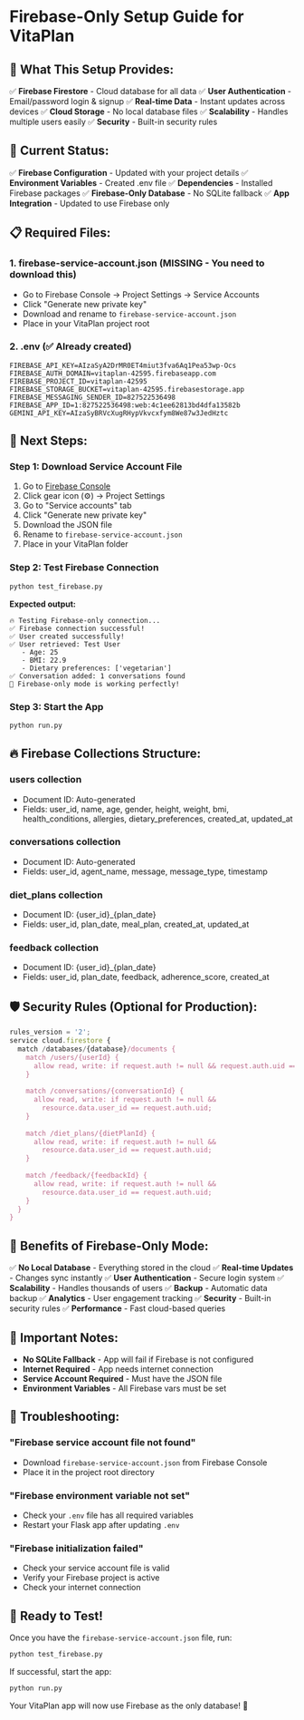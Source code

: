 # Firebase-Only Setup Guide for VitaPlan

## 🎯 **What This Setup Provides:**

✅ **Firebase Firestore** - Cloud database for all data
✅ **User Authentication** - Email/password login & signup
✅ **Real-time Data** - Instant updates across devices
✅ **Cloud Storage** - No local database files
✅ **Scalability** - Handles multiple users easily
✅ **Security** - Built-in security rules

## 🔧 **Current Status:**

✅ **Firebase Configuration** - Updated with your project details
✅ **Environment Variables** - Created .env file
✅ **Dependencies** - Installed Firebase packages
✅ **Firebase-Only Database** - No SQLite fallback
✅ **App Integration** - Updated to use Firebase only

## 📋 **Required Files:**

### 1. **firebase-service-account.json** (MISSING - You need to download this)
- Go to Firebase Console → Project Settings → Service Accounts
- Click "Generate new private key"
- Download and rename to `firebase-service-account.json`
- Place in your VitaPlan project root

### 2. **.env** (✅ Already created)
```env
FIREBASE_API_KEY=AIzaSyA2DrMR0ET4miut3fva6Aq1Pea53wp-Ocs
FIREBASE_AUTH_DOMAIN=vitaplan-42595.firebaseapp.com
FIREBASE_PROJECT_ID=vitaplan-42595
FIREBASE_STORAGE_BUCKET=vitaplan-42595.firebasestorage.app
FIREBASE_MESSAGING_SENDER_ID=827522536498
FIREBASE_APP_ID=1:827522536498:web:4c1ee62813bd4dfa13582b
GEMINI_API_KEY=AIzaSyBRVcXugRHypVkvcxfym8We87w3JedHztc
```

## 🚀 **Next Steps:**

### Step 1: Download Service Account File
1. Go to [Firebase Console](https://console.firebase.google.com/project/vitaplan-42595)
2. Click gear icon (⚙️) → Project Settings
3. Go to "Service accounts" tab
4. Click "Generate new private key"
5. Download the JSON file
6. Rename to `firebase-service-account.json`
7. Place in your VitaPlan folder

### Step 2: Test Firebase Connection
```bash
python test_firebase.py
```

**Expected output:**
```
🔥 Testing Firebase-only connection...
✅ Firebase connection successful!
✅ User created successfully!
✅ User retrieved: Test User
   - Age: 25
   - BMI: 22.9
   - Dietary preferences: ['vegetarian']
✅ Conversation added: 1 conversations found
🎉 Firebase-only mode is working perfectly!
```

### Step 3: Start the App
```bash
python run.py
```

## 🔥 **Firebase Collections Structure:**

### **users** collection
- Document ID: Auto-generated
- Fields: user_id, name, age, gender, height, weight, bmi, health_conditions, allergies, dietary_preferences, created_at, updated_at

### **conversations** collection
- Document ID: Auto-generated
- Fields: user_id, agent_name, message, message_type, timestamp

### **diet_plans** collection
- Document ID: {user_id}_{plan_date}
- Fields: user_id, plan_date, meal_plan, created_at, updated_at

### **feedback** collection
- Document ID: {user_id}_{plan_date}
- Fields: user_id, plan_date, feedback, adherence_score, created_at

## 🛡️ **Security Rules (Optional for Production):**

```javascript
rules_version = '2';
service cloud.firestore {
  match /databases/{database}/documents {
    match /users/{userId} {
      allow read, write: if request.auth != null && request.auth.uid == userId;
    }
    
    match /conversations/{conversationId} {
      allow read, write: if request.auth != null && 
        resource.data.user_id == request.auth.uid;
    }
    
    match /diet_plans/{dietPlanId} {
      allow read, write: if request.auth != null && 
        resource.data.user_id == request.auth.uid;
    }
    
    match /feedback/{feedbackId} {
      allow read, write: if request.auth != null && 
        resource.data.user_id == request.auth.uid;
    }
  }
}
```

## 🎉 **Benefits of Firebase-Only Mode:**

✅ **No Local Database** - Everything stored in the cloud
✅ **Real-time Updates** - Changes sync instantly
✅ **User Authentication** - Secure login system
✅ **Scalability** - Handles thousands of users
✅ **Backup** - Automatic data backup
✅ **Analytics** - User engagement tracking
✅ **Security** - Built-in security rules
✅ **Performance** - Fast cloud-based queries

## 🚨 **Important Notes:**

- **No SQLite Fallback** - App will fail if Firebase is not configured
- **Internet Required** - App needs internet connection
- **Service Account Required** - Must have the JSON file
- **Environment Variables** - All Firebase vars must be set

## 🔧 **Troubleshooting:**

### "Firebase service account file not found"
- Download `firebase-service-account.json` from Firebase Console
- Place it in the project root directory

### "Firebase environment variable not set"
- Check your `.env` file has all required variables
- Restart your Flask app after updating `.env`

### "Firebase initialization failed"
- Check your service account file is valid
- Verify your Firebase project is active
- Check your internet connection

## 🎯 **Ready to Test!**

Once you have the `firebase-service-account.json` file, run:
```bash
python test_firebase.py
```

If successful, start the app:
```bash
python run.py
```

Your VitaPlan app will now use Firebase as the only database! 🚀



